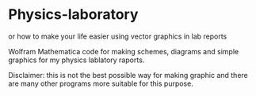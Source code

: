 # Physics-laboratory
or how to make your life easier using vector graphics in lab reports

Wolfram Mathematica code for making schemes, diagrams and simple graphics for my physics lablatory raports.

Disclaimer: this is not the best possible way for making graphic and there are many other programs more suitable for this purpose.
